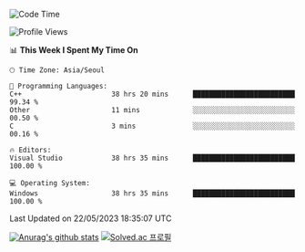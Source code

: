 <!--START_SECTION:waka-->
![Code Time](http://img.shields.io/badge/Code%20Time-228%20hrs%2011%20mins-blue)

![Profile Views](http://img.shields.io/badge/Profile%20Views-0-blue)

📊 **This Week I Spent My Time On** 

```text
🕑︎ Time Zone: Asia/Seoul

💬 Programming Languages: 
C++                      38 hrs 20 mins      █████████████████████████   99.34 % 
Other                    11 mins             ░░░░░░░░░░░░░░░░░░░░░░░░░   00.50 % 
C                        3 mins              ░░░░░░░░░░░░░░░░░░░░░░░░░   00.16 % 

🔥 Editors: 
Visual Studio            38 hrs 35 mins      █████████████████████████   100.00 % 

💻 Operating System: 
Windows                  38 hrs 35 mins      █████████████████████████   100.00 % 
```


 Last Updated on 22/05/2023 18:35:07 UTC
<!--END_SECTION:waka-->
[![Anurag's github stats](https://github-readme-stats.vercel.app/api?username=heosumin518)](https://github.com/anuraghazra/github-readme-stats)
[![Solved.ac
프로필](http://mazassumnida.wtf/api/v2/generate_badge?boj=heosumin)](https://solved.ac/heosumin)
